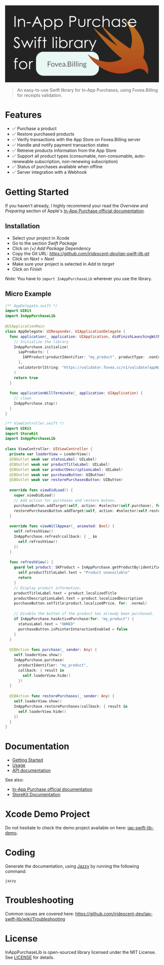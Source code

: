 <p align="center">
  <img src="img/InAppPurchaseLib.png" width="640" title="InAppPurchaseLib">
</p>

> An easy-to-use Swift library for In-App Purchases, using Fovea.Billing for receipts validation.


# Features

* ✅ Purchase a product 
* ✅ Restore purchased products
* ✅ Verify transactions with the App Store on Fovea.Billing server
* ✅ Handle and notify payment transaction states
* ✅ Retreive products information from the App Store
* ✅ Support all product types (consumable, non-consumable, auto-renewable subscription, non-renewing subscription)
* ✅ Status of purchases available when offline
* ✅ Server integration with a Webhook

# Getting Started
If you haven't already, I highly recommend your read the *Overview* and *Preparing* section of Apple's [In-App Purchase official documentation](https://developer.apple.com/in-app-purchase).

## Installation
* Select your project in Xcode
* Go to the section *Swift Package*
* Click on *(+) Add Package Dependency*
* Copy the Git URL: *https://github.com/iridescent-dev/iap-swift-lib.git*
* Click on *Next* > *Next*
* Make sure your project is selected in *Add to target*
* Click on *Finish*

*Note:* You have to `import InAppPurchaseLib` wherever you use the library.

## Micro Example

```swift
/** AppDelegate.swift */
import UIKit
import InAppPurchaseLib

@UIApplicationMain
class AppDelegate: UIResponder, UIApplicationDelegate {
  func application(_ application: UIApplication, didFinishLaunchingWithOptions launchOptions: [UIApplication.LaunchOptionsKey: Any]?) -> Bool {
    // Initialize the library
    InAppPurchase.initialize(
      iapProducts: [
        IAPProduct(productIdentifier: "my_product", productType: .nonConsumable)
      ],
      validatorUrlString: "https://validator.fovea.cc/v1/validate?appName=demo&apiKey=12345678"
    )
    return true
  }

  func applicationWillTerminate(_ application: UIApplication) {
    // clean
    InAppPurchase.stop()
  }
}
```

```swift
/** ViewController.swift */
import UIKit
import StoreKit
import InAppPurchaseLib

class ViewController: UIViewController {
  private var loaderView = LoaderView()
  @IBOutlet weak var statusLabel: UILabel!
  @IBOutlet weak var productTitleLabel: UILabel!
  @IBOutlet weak var productDescriptionLabel: UILabel!
  @IBOutlet weak var purchaseButton: UIButton!
  @IBOutlet weak var restorePurchasesButton: UIButton!

  override func viewDidLoad() {
    super.viewDidLoad()
    // Add action for purchases and restore butons.
    purchaseButton.addTarget(self, action: #selector(self.purchase), for: .touchUpInside)
    restorePurchasesButton.addTarget(self, action: #selector(self.restorePurchases), for: .touchUpInside)
  }

  override func viewWillAppear(_ animated: Bool) {
    self.refreshView()
    InAppPurchase.refresh(callback: { _ in
      self.refreshView()
    })
  }

  func refreshView() {
    guard let product: SKProduct = InAppPurchase.getProductBy(identifier: "my_product") else {
      self.productTitleLabel.text = "Product unavailable"
      return
    }
    // Display product information.
    productTitleLabel.text = product.localizedTitle
    productDescriptionLabel.text = product.localizedDescription
    purchaseButton.setTitle(product.localizedPrice, for: .normal)
        
    // Disable the button if the product has already been purchased.
    if InAppPurchase.hasActivePurchase(for: "my_product") {
      statusLabel.text = "OWNED"
      purchaseButton.isPointerInteractionEnabled = false
    }
  }

  @IBAction func purchase(_ sender: Any) {
    self.loaderView.show()
    InAppPurchase.purchase(
      productIdentifier: "my_product",
      callback: { result in
        self.loaderView.hide()
      })
  }

  @IBAction func restorePurchases(_ sender: Any) {
    self.loaderView.show()
    InAppPurchase.restorePurchases(callback: { result in
      self.loaderView.hide()
    })
  }
}
```

# Documentation
- [Getting Started](https://iridescent-dev.github.io/iap-swift-lib/Getting%20Started.html)
- [Usage](https://iridescent-dev.github.io/iap-swift-lib/Usage.html)
- [API documentation](https://iridescent-dev.github.io/iap-swift-lib/API%20documentation.html)

See also:
- [In-App Purchase official documentation](https://developer.apple.com/in-app-purchase)
- [StoreKit Documentation](https://developer.apple.com/documentation/storekit/in-app_purchase)

# Xcode Demo Project
Do not hesitate to check the demo project available on here: [iap-swift-lib-demo](https://github.com/iridescent-dev/iap-swift-lib-demo).

# Coding
Generate the documentation, using [Jazzy](https://github.com/realm/jazzy) by running the following command:
```
jazzy
```

# Troubleshooting
Common issues are covered here: https://github.com/iridescent-dev/iap-swift-lib/wiki/Troubleshooting


# License
InAppPurchaseLib is open-sourced library licensed under the MIT License. See [LICENSE](LICENSE) for details.
